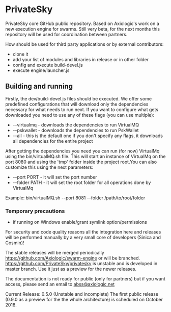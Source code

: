 # PrivateSky

PrivateSky core GitHub public repository. Based on Axiologic's work on a new execution engine for swarms.
Still very beta, for the next months this repository will be used for coordination between partners.

How should be used for third party applications or by external contributors:
- clone it
- add your list of modules and libraries in release or in other folder
- config and execute build-devel.js
- execute engine/launcher.js

## Building and running

Firstly, the dev/build-devel.js files should be executed. We offer some predefined configurations that will download only the
dependencies necessary for what needs to run next. If you want to configure what gets downloaded you need to use
 any of these flags (you can use multiple):
- --virtualmq - downloads the dependencies to run VirtualMQ
- --pskwallet - downloads the dependencies to run PskWallet
- --all - this is the default one if you don't specify any flags, it downloads all dependencies for the entire project 

After getting the dependencies you need you can run (for now) VirtualMq using the bin/virtualMQ.sh file.
This will start an instance of VirtualMq on the port 8080 and using the 'tmp' folder inside the project root.You can also
customize this using the next parameters:

- --port PORT - it will set the port number
- --folder PATH - it will set the root folder for all operations done by VirtualMq

Example: bin/virtualMQ.sh --port 8081 --folder /path/to/root/folder

### Temporary precautions
- if running on Windows enable/grant symlink option/permissions

For security and code quality reasons all the integration here and releases will be performed manually by a very small core of developers (Sinica and Cosmin)!

The stable releases will be merged periodically  https://github.com/Axiologic/swarm-engine or will be branched.
https://github.com/PrivateSky/privatesky  is unstable and is developed in master branch. Use it just as a preview for the newer releases.

The documentation is not ready for public (only for partners)  but if you want access, please send an email to abss@axiologic.net

Current Release: 0.5.0 (Unstable and incomplete) The first public release (0.9.0 as a preview for the the whole architecture) is scheduled on October 2018.
